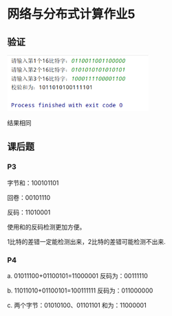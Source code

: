 # 网络与分布式计算作业5

## 验证

![check](image/check.PNG)

结果相同

## 课后题

### P3

字节和：100101101

回卷：00101110

反码：11010001

使用和的反码检测更加方便。

1比特的差错一定能检测出来，2比特的差错可能检测不出来.

### P4

a. 01011100+01100101=11000001
反码为：00111110

b. 11011010+01100101=100111111
反码为：011000000

c. 两个字节：01010100、01101101
和为：11000001
